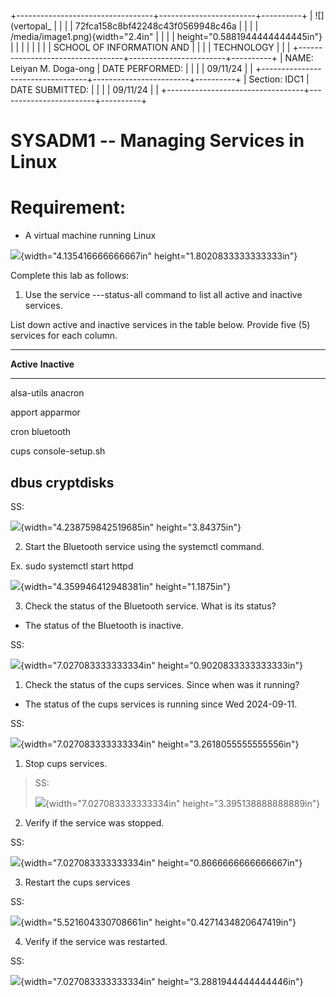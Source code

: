 +----------------------------------+------------------------+----------+
| ![](vertopal_                    |                        |          |
| 72fca158c8bf42248c43f0569948c46a |                        |          |
| /media/image1.png){width="2.4in" |                        |          |
| height="0.5881944444444445in"}   |                        |          |
|                                  |                        |          |
| SCHOOL OF INFORMATION AND        |                        |          |
| TECHNOLOGY                       |                        |          |
+----------------------------------+------------------------+----------+
| NAME: Leiyan M. Doga-ong         | DATE PERFORMED:        |          |
|                                  | 09/11/24               |          |
+----------------------------------+------------------------+----------+
| Section: IDC1                    | DATE SUBMITTED:        |          |
|                                  | 09/11/24               |          |
+----------------------------------+------------------------+----------+

# SYSADM1 -- Managing Services in Linux

# Requirement: 

-   A virtual machine running Linux

![](vertopal_72fca158c8bf42248c43f0569948c46a/media/image2.png){width="4.135416666666667in"
height="1.8020833333333333in"}

Complete this lab as follows:

1.  Use the service ---status-all command to list all active and
    inactive services.

List down active and inactive services in the table below. Provide five
(5) services for each column.

  -----------------------------------------------------------------------
  **Active**                             **Inactive**
  -------------------------------------- --------------------------------
  alsa-utils                             anacron

  apport                                 apparmor

  cron                                   bluetooth

  cups                                   console-setup.sh

  dbus                                   cryptdisks
  -----------------------------------------------------------------------

SS:

![](vertopal_72fca158c8bf42248c43f0569948c46a/media/image3.png){width="4.238759842519685in"
height="3.84375in"}

2.  Start the Bluetooth service using the systemctl command.

Ex. sudo systemctl start httpd

![](vertopal_72fca158c8bf42248c43f0569948c46a/media/image4.png){width="4.359946412948381in"
height="1.1875in"}

3.  Check the status of the Bluetooth service. What is its status?

-   The status of the Bluetooth is inactive.

SS:

![](vertopal_72fca158c8bf42248c43f0569948c46a/media/image5.png){width="7.027083333333334in"
height="0.9020833333333333in"}

1.  Check the status of the cups services. Since when was it running?

-   The status of the cups services is running since Wed 2024-09-11.

SS:

![](vertopal_72fca158c8bf42248c43f0569948c46a/media/image6.png){width="7.027083333333334in"
height="3.2618055555555556in"}

1.  Stop cups services.

> SS:
>
> ![](vertopal_72fca158c8bf42248c43f0569948c46a/media/image7.png){width="7.027083333333334in"
> height="3.395138888888889in"}

2.  Verify if the service was stopped.

SS:

![](vertopal_72fca158c8bf42248c43f0569948c46a/media/image8.png){width="7.027083333333334in"
height="0.8666666666666667in"}

3.  Restart the cups services

SS:

![](vertopal_72fca158c8bf42248c43f0569948c46a/media/image9.png){width="5.521604330708661in"
height="0.4271434820647419in"}

4.  Verify if the service was restarted.

SS:

![](vertopal_72fca158c8bf42248c43f0569948c46a/media/image10.png){width="7.027083333333334in"
height="3.2881944444444446in"}
